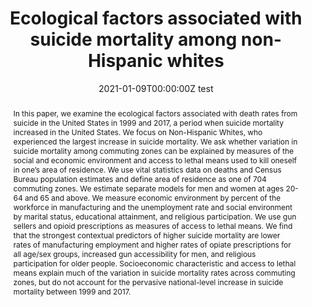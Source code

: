 ---
abstract: In this paper, we examine the ecological factors associated with death rates from suicide in the United States in 1999 and 2017, a period when suicide mortality increased in the United States. We focus on Non-Hispanic Whites, who experienced the largest increase in suicide mortality. We ask whether variation in suicide mortality among commuting zones can be explained by measures of the social and economic environment and access to lethal means used to kill oneself in one’s area of residence. We use vital statistics data on deaths and Census Bureau population estimates and define area of residence as one of 704 commuting zones. We estimate separate models for men and women at ages 20-64 and 65 and above. We measure economic environment by percent of the workforce in manufacturing and the unemployment rate and social environment by marital status, educational attainment, and religious participation. We use gun sellers and opioid prescriptions as measures of access to lethal means. We find that the strongest contextual predictors of higher suicide mortality are lower rates of manufacturing employment and higher rates of opiate prescriptions for all age/sex groups, increased gun accessibility for men, and religious participation for older people. Socioeconomic characteristic and access to lethal means explain much of the variation in suicide mortality rates across commuting zones, but do not account for the pervasive national-level increase in suicide mortality between 1999 and 2017.
authors:
- admin
- Samuel Preston
- Morgan Peele
- Irma Elo
date: "2021-01-09T00:00:00Z test"
doi: ""
featured: false
image:
  focal_point: ""
  preview_only: false
projects: []
publication: '*BMC Public Health*'
publication_short: ""
publication_types:
- "2"
publishDate: "2021-01-09T00:00:00Z"
summary: _Published in the **BMC Public Health**._ 
tags:
title: 'Ecological factors associated with suicide mortality among non-Hispanic whites'
url_code: ""
url_dataset: ""
url_pdf: "media/Graetz 2020 BMC PH.pdf"
url_poster: ""
url_project: ""
url_slides: ""
url_source: ""
url_video: ""
---